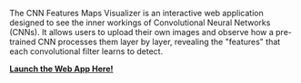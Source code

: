 The CNN Features Maps Visualizer is an interactive web application designed to see the inner workings of Convolutional Neural Networks (CNNs). It allows users to upload their own images and observe how a pre-trained CNN processes them layer by layer, revealing the "features" that each convolutional filter learns to detect.

 **[Launch the Web App Here!](https://cnn-features-maps-visualizer.streamlit.app/)** 
